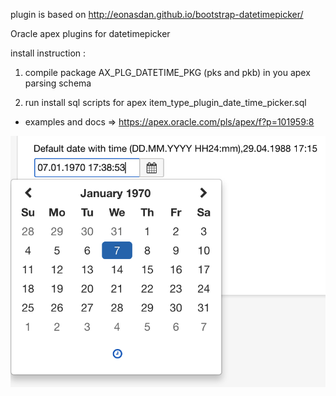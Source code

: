 plugin is based on http://eonasdan.github.io/bootstrap-datetimepicker/

Oracle apex plugins for datetimepicker

install instruction :

1) compile package AX_PLG_DATETIME_PKG (pks and pkb) in you apex parsing schema

2) run install sql scripts for apex item_type_plugin_date_time_picker.sql

- examples and docs => https://apex.oracle.com/pls/apex/f?p=101959:8


![](https://raw.githubusercontent.com/isabolic/apex-plg-datetimepicker/master/datetimepicker.png)

